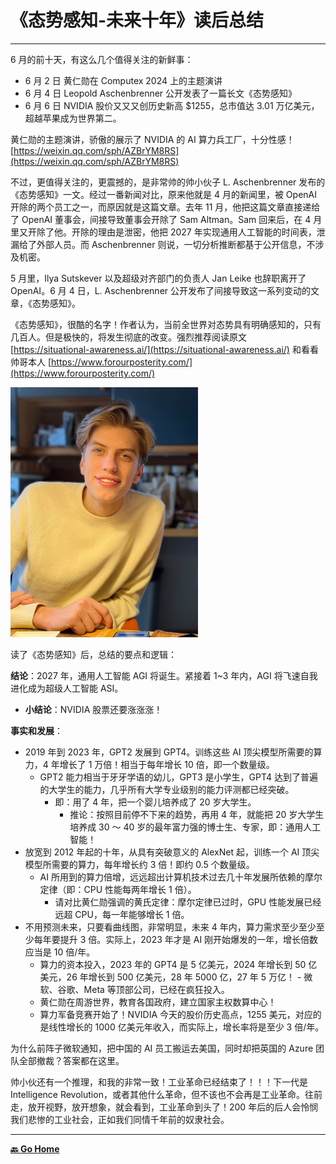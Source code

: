 # 《态势感知-未来十年》读后总结

---

6 月的前十天，有这么几个值得关注的新鲜事：

- 6 月 2 日 黄仁勋在 Computex 2024 上的主题演讲
- 6 月 4 日 Leopold Aschenbrenner 公开发表了一篇长文《态势感知》
- 6 月 6 日 NVIDIA 股价又又又创历史新高 $1255，总市值达 3.01 万亿美元，超越苹果成为世界第二。

黄仁勋的主题演讲，骄傲的展示了 NVIDIA 的 AI 算力兵工厂，十分性感！[https://weixin.qq.com/sph/AZBrYM8RS](https://weixin.qq.com/sph/AZBrYM8RS)

不过，更值得关注的，更震撼的，是非常帅的帅小伙子 L. Aschenbrenner 发布的《态势感知》一文。经过一番新闻对比，原来他就是 4 月的新闻里，被 OpenAI 开除的两个员工之一，而原因就是这篇文章。去年 11 月，他把这篇文章直接递给了 OpenAI 董事会，间接导致董事会开除了 Sam Altman。Sam 回来后，在 4 月里又开除了他。开除的理由是泄密，他把 2027 年实现通用人工智能的时间表，泄漏给了外部人员。而 Aschenbrenner 则说，一切分析推断都基于公开信息，不涉及机密。

5 月里，Ilya Sutskever 以及超级对齐部门的负责人 Jan Leike 也辞职离开了 OpenAI。6 月 4 日，L. Aschenbrenner 公开发布了间接导致这一系列变动的文章，《态势感知》。

《态势感知》，很酷的名字！作者认为，当前全世界对态势具有明确感知的，只有几百人。但是极快的，将发生彻底的改变。强烈推荐阅读原文 [https://situational-awareness.ai/](https://situational-awareness.ai/) 和看看帅哥本人 [https://www.forourposterity.com/](https://www.forourposterity.com/)

<img src="./images/LeopoldAschenbrenner.png" alt="Image" width="300">

读了《态势感知》后，总结的要点和逻辑：

**结论**：2027 年，通用人工智能 AGI 将诞生。紧接着 1~3 年内，AGI 将飞速自我进化成为超级人工智能 ASI。

- **小结论**：NVIDIA 股票还要涨涨涨！

**事实和发展**：

- 2019 年到 2023 年，GPT2 发展到 GPT4。训练这些 AI 顶尖模型所需要的算力，4 年增长了 1 万倍！相当于每年增长 10 倍，即一个数量级。
  - GPT2 能力相当于牙牙学语的幼儿，GPT3 是小学生，GPT4 达到了普遍的大学生的能力，几乎所有大学专业级别的能力评测都已经突破。
    - 即：用了 4 年，把一个婴儿培养成了 20 岁大学生。
      - 推论：按照目前停不下来的趋势，再用 4 年，就能把 20 岁大学生培养成 30 ～ 40 岁的最年富力强的博士生、专家，即：通用人工智能！
- 放宽到 2012 年起的十年，从具有突破意义的 AlexNet 起，训练一个 AI 顶尖模型所需要的算力，每年增长约 3 倍！即约 0.5 个数量级。
  - AI 所用到的算力倍增，远远超出计算机技术过去几十年发展所依赖的摩尔定律（即：CPU 性能每两年增长 1 倍）。
    - 请对比黄仁勋强调的黄氏定律：摩尔定律已过时，GPU 性能发展已经远超 CPU，每一年能够增长 1 倍。
- 不用预测未来，只要看曲线图，非常明显，未来 4 年内，算力需求至少至少至少每年要提升 3 倍。实际上，2023 年才是 AI 刚开始爆发的一年，增长倍数应当是 10 倍/年。
  - 算力的资本投入，2023 年的 GPT4 是 5 亿美元，2024 年增长到 50 亿美元，26 年增长到 500 亿美元，28 年 5000 亿，27 年 5 万亿！ - 微软、谷歌、Meta 等顶部公司，已经在疯狂投入。
  - 黄仁勋在周游世界，教育各国政府，建立国家主权数算中心！
  - 算力军备竞赛开始了！NVIDIA 今天的股价历史高点，1255 美元，对应的是线性增长的 1000 亿美元年收入，而实际上，增长率将是至少 3 倍/年。

为什么前阵子微软通知，把中国的 AI 员工搬运去美国，同时却把英国的 Azure 团队全部撤裁？答案都在这里。

帅小伙还有一个推理，和我的非常一致！工业革命已经结束了！！！下一代是 Intelligence Revolution，或者其他什么革命，但不该也不会再是工业革命。往前走，放开视野，放开想象，就会看到，工业革命到头了！200 年后的后人会怜悯我们悲惨的工业社会，正如我们同情千年前的奴隶社会。

---

[**🔙️ Go Home**](../../home.md)
